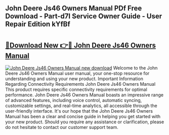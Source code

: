 ## John Deere Js46 Owners Manual PDf Free Download - Part-d7I Service Owner Guide - User Repair Edition kYfBf

# <h2><a href="http://bc87506.oget.top/?id=John+Deere+Js46+Owners+Manual">🔗Download New 👉🔴 John Deere Js46 Owners Manual</a></h2>

[![John Deere Js46 Owners Manual new download](https://i.imgur.com/5g1atiW.png)](http://bc87506.oget.top/?id=John+Deere+Js46+Owners+Manual)
Welcome to the John Deere Js46 Owners Manual user manual, your one-stop resource for understanding and using your new product. Important Information Regarding Connectivity Requirements John Deere Js46 Owners Manual This product requires specific connectivity requirements for optimal performance. John Deere Js46 Owners Manual boasts an impressive range of advanced features, including voice control, automatic syncing, customizable settings, and real-time analytics, all accessible through the user-friendly interface. It's our hope that the John Deere Js46 Owners Manual has been a clear and concise guide in helping you get started with your new product. Should you require any assistance or clarification, please do not hesitate to contact our customer support team.
